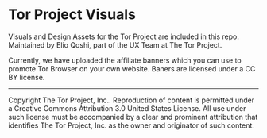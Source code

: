 # Tor Project Visuals
Visuals and Design Assets for the Tor Project are included in this repo. Maintained by Elio Qoshi, part of the UX Team at The Tor Project. 

Currently, we have uploaded the affiliate banners which you can use to promote Tor Browser on your own website.
Baners are licensed under a CC BY license.

---

Copyright The Tor Project, Inc.. Reproduction of content is permitted under a Creative Commons Attribution 3.0 United States License. All use under such license must be accompanied by a clear and prominent attribution that identifies The Tor Project, Inc. as the owner and originator of such content.


